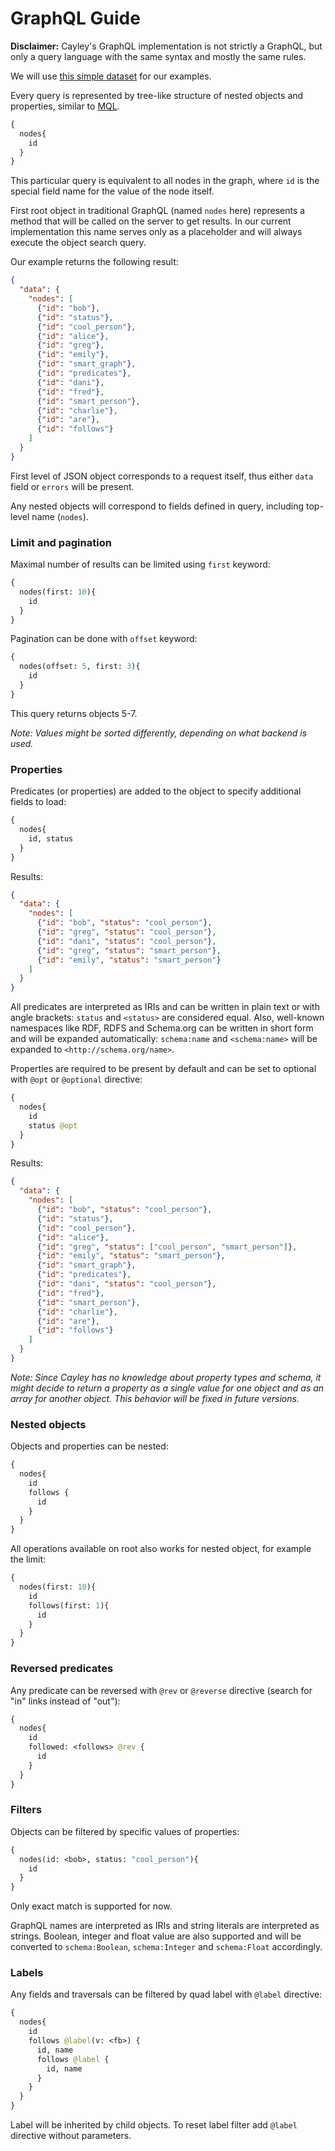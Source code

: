 # GraphQL Guide

**Disclaimer:** Cayley's GraphQL implementation is not strictly a GraphQL, but only a query language with the same syntax and mostly the same rules.

We will use [this simple dataset](../data/testdata.nq) for our examples.

Every query is represented by tree-like structure of nested objects and properties, similar to [MQL](MQL.md).

```graphql
{
  nodes{
    id
  }
}
```

This particular query is equivalent to all nodes in the graph, where `id` is the special field name for the value of the node itself.

First root object in traditional GraphQL (named `nodes` here) represents a method that will be called on the server to get results.
In our current implementation this name serves only as a placeholder and will always execute the object search query.

Our example returns the following result:

```json
{
  "data": {
    "nodes": [
      {"id": "bob"},
      {"id": "status"},
      {"id": "cool_person"},
      {"id": "alice"},
      {"id": "greg"},
      {"id": "emily"},
      {"id": "smart_graph"},
      {"id": "predicates"},
      {"id": "dani"},
      {"id": "fred"},
      {"id": "smart_person"},
      {"id": "charlie"},
      {"id": "are"},
      {"id": "follows"}
    ]
  }
}
```

First level of JSON object corresponds to a request itself, thus either `data` field or `errors` will be present.

Any nested objects will correspond to fields defined in query, including top-level name (`nodes`).

### Limit and pagination

Maximal number of results can be limited using `first` keyword:

```graphql
{
  nodes(first: 10){
    id
  }
}
```

Pagination can be done with `offset` keyword:

```graphql
{
  nodes(offset: 5, first: 3){
    id
  }
}
```

This query returns objects 5-7.

*Note: Values might be sorted differently, depending on what backend is used.*

### Properties

Predicates (or properties) are added to the object to specify additional fields to load:

```graphql
{
  nodes{
    id, status
  }
}
```

Results:

```json
{
  "data": {
    "nodes": [
      {"id": "bob", "status": "cool_person"},
      {"id": "greg", "status": "cool_person"},
      {"id": "dani", "status": "cool_person"},
      {"id": "greg", "status": "smart_person"},
      {"id": "emily", "status": "smart_person"}
    ]
  }
}
```

All predicates are interpreted as IRIs and can be written in plain text or with angle brackets: `status` and `<status>` are considered equal.
Also, well-known namespaces like RDF, RDFS and Schema.org can be written in short form and will be expanded automatically: `schema:name` and `<schema:name>` will be expanded to `<http://schema.org/name>`.

Properties are required to be present by default and can be set to optional with `@opt` or `@optional` directive:

```graphql
{
  nodes{
    id
    status @opt
  }
}
```

Results:

```json
{
  "data": {
    "nodes": [
      {"id": "bob", "status": "cool_person"},
      {"id": "status"},
      {"id": "cool_person"},
      {"id": "alice"},
      {"id": "greg", "status": ["cool_person", "smart_person"]},
      {"id": "emily", "status": "smart_person"},
      {"id": "smart_graph"},
      {"id": "predicates"},
      {"id": "dani", "status": "cool_person"},
      {"id": "fred"},
      {"id": "smart_person"},
      {"id": "charlie"},
      {"id": "are"},
      {"id": "follows"}
    ]
  }
}
```
*Note: Since Cayley has no knowledge about property types and schema, it might decide to return a property as a single value for one object and as an array for another object. This behavior will be fixed in future versions.*

### Nested objects

Objects and properties can be nested:

```graphql
{
  nodes{
    id
    follows {
      id
    }
  }
}
```

All operations available on root also works for nested object, for example the limit:

```graphql
{
  nodes(first: 10){
    id
    follows(first: 1){
      id
    }
  }
}
```

### Reversed predicates

Any predicate can be reversed with `@rev` or `@reverse` directive (search for "in" links instead of "out"):

```graphql
{
  nodes{
    id
    followed: <follows> @rev {
      id
    }
  }
}
```

### Filters

Objects can be filtered by specific values of properties:

```graphql
{
  nodes(id: <bob>, status: "cool_person"){
    id
  }
}
```

Only exact match is supported for now.

GraphQL names are interpreted as IRIs and string literals are interpreted as strings.
Boolean, integer and float value are also supported and will be converted to `schema:Boolean`, `schema:Integer` and `schema:Float` accordingly.

### Labels

Any fields and traversals can be filtered by quad label with `@label` directive:

```graphql
{
  nodes{
    id
    follows @label(v: <fb>) {
      id, name
      follows @label {
        id, name
      }
    }
  }
}
```

Label will be inherited by child objects. To reset label filter add `@label` directive without parameters.